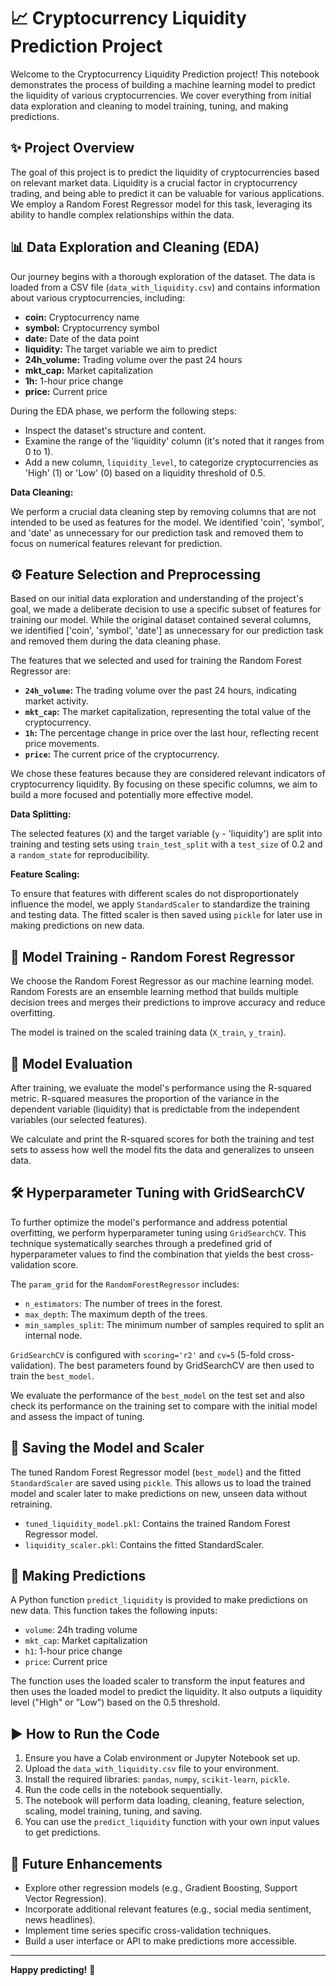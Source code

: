 # 📈 Cryptocurrency Liquidity Prediction Project

Welcome to the Cryptocurrency Liquidity Prediction project! This notebook demonstrates the process of building a machine learning model to predict the liquidity of various cryptocurrencies. We cover everything from initial data exploration and cleaning to model training, tuning, and making predictions.

## ✨ Project Overview

The goal of this project is to predict the liquidity of cryptocurrencies based on relevant market data. Liquidity is a crucial factor in cryptocurrency trading, and being able to predict it can be valuable for various applications. We employ a Random Forest Regressor model for this task, leveraging its ability to handle complex relationships within the data.

## 📊 Data Exploration and Cleaning (EDA)

Our journey begins with a thorough exploration of the dataset. The data is loaded from a CSV file (`data_with_liquidity.csv`) and contains information about various cryptocurrencies, including:

- **coin:** Cryptocurrency name
- **symbol:** Cryptocurrency symbol
- **date:** Date of the data point
- **liquidity:** The target variable we aim to predict
- **24h_volume:** Trading volume over the past 24 hours
- **mkt_cap:** Market capitalization
- **1h:** 1-hour price change
- **price:** Current price

During the EDA phase, we perform the following steps:

- Inspect the dataset's structure and content.
- Examine the range of the 'liquidity' column (it's noted that it ranges from 0 to 1).
- Add a new column, `liquidity_level`, to categorize cryptocurrencies as 'High' (1) or 'Low' (0) based on a liquidity threshold of 0.5.

**Data Cleaning:**

We perform a crucial data cleaning step by removing columns that are not intended to be used as features for the model. We identified 'coin', 'symbol', and 'date' as unnecessary for our prediction task and removed them to focus on numerical features relevant for prediction.

## ⚙️ Feature Selection and Preprocessing

Based on our initial data exploration and understanding of the project's goal, we made a deliberate decision to use a specific subset of features for training our model. While the original dataset contained several columns, we identified ['coin', 'symbol', 'date'] as unnecessary for our prediction task and removed them during the data cleaning phase.

The features that we selected and used for training the Random Forest Regressor are:

- **`24h_volume`:** The trading volume over the past 24 hours, indicating market activity.
- **`mkt_cap`:** The market capitalization, representing the total value of the cryptocurrency.
- **`1h`:** The percentage change in price over the last hour, reflecting recent price movements.
- **`price`:** The current price of the cryptocurrency.

We chose these features because they are considered relevant indicators of cryptocurrency liquidity. By focusing on these specific columns, we aim to build a more focused and potentially more effective model.

**Data Splitting:**

The selected features (`X`) and the target variable (`y` - 'liquidity') are split into training and testing sets using `train_test_split` with a `test_size` of 0.2 and a `random_state` for reproducibility.

**Feature Scaling:**

To ensure that features with different scales do not disproportionately influence the model, we apply `StandardScaler` to standardize the training and testing data. The fitted scaler is then saved using `pickle` for later use in making predictions on new data.

## 🧠 Model Training - Random Forest Regressor

We choose the Random Forest Regressor as our machine learning model. Random Forests are an ensemble learning method that builds multiple decision trees and merges their predictions to improve accuracy and reduce overfitting.

The model is trained on the scaled training data (`X_train`, `y_train`).

## 🎯 Model Evaluation

After training, we evaluate the model's performance using the R-squared metric. R-squared measures the proportion of the variance in the dependent variable (liquidity) that is predictable from the independent variables (our selected features).

We calculate and print the R-squared scores for both the training and test sets to assess how well the model fits the data and generalizes to unseen data.

## 🛠️ Hyperparameter Tuning with GridSearchCV

To further optimize the model's performance and address potential overfitting, we perform hyperparameter tuning using `GridSearchCV`. This technique systematically searches through a predefined grid of hyperparameter values to find the combination that yields the best cross-validation score.

The `param_grid` for the `RandomForestRegressor` includes:

- `n_estimators`: The number of trees in the forest.
- `max_depth`: The maximum depth of the trees.
- `min_samples_split`: The minimum number of samples required to split an internal node.

`GridSearchCV` is configured with `scoring='r2'` and `cv=5` (5-fold cross-validation). The best parameters found by GridSearchCV are then used to train the `best_model`.

We evaluate the performance of the `best_model` on the test set and also check its performance on the training set to compare with the initial model and assess the impact of tuning.

## 💾 Saving the Model and Scaler

The tuned Random Forest Regressor model (`best_model`) and the fitted `StandardScaler` are saved using `pickle`. This allows us to load the trained model and scaler later to make predictions on new, unseen data without retraining.

- `tuned_liquidity_model.pkl`: Contains the trained Random Forest Regressor model.
- `liquidity_scaler.pkl`: Contains the fitted StandardScaler.

## 🚀 Making Predictions

A Python function `predict_liquidity` is provided to make predictions on new data. This function takes the following inputs:

- `volume`: 24h trading volume
- `mkt_cap`: Market capitalization
- `h1`: 1-hour price change
- `price`: Current price

The function uses the loaded scaler to transform the input features and then uses the loaded model to predict the liquidity. It also outputs a liquidity level ("High" or "Low") based on the 0.5 threshold.

## ▶️ How to Run the Code

1. Ensure you have a Colab environment or Jupyter Notebook set up.
2. Upload the `data_with_liquidity.csv` file to your environment.
3. Install the required libraries: `pandas`, `numpy`, `scikit-learn`, `pickle`.
4. Run the code cells in the notebook sequentially.
5. The notebook will perform data loading, cleaning, feature selection, scaling, model training, tuning, and saving.
6. You can use the `predict_liquidity` function with your own input values to get predictions.

## 🔮 Future Enhancements

- Explore other regression models (e.g., Gradient Boosting, Support Vector Regression).
- Incorporate additional relevant features (e.g., social media sentiment, news headlines).
- Implement time series specific cross-validation techniques.
- Build a user interface or API to make predictions more accessible.

---

**Happy predicting!** 🎉
